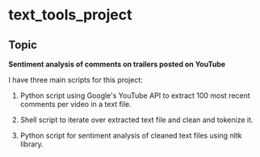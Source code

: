 # text_tools_project

## Topic
**Sentiment analysis of comments on trailers posted on YouTube**

I have three main scripts for this project:

1. Python script using Google's YouTube API to extract 100 most recent comments per video in a text file.

2. Shell script to iterate over extracted text file and clean and tokenize it.

3. Python script for sentiment analysis of cleaned text files using nltk library.
